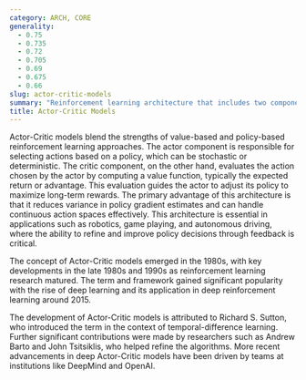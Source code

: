 ```yaml
---
category: ARCH, CORE
generality:
  - 0.75
  - 0.735
  - 0.72
  - 0.705
  - 0.69
  - 0.675
  - 0.66
slug: actor-critic-models
summary: "Reinforcement learning architecture that includes two components: an actor that determines the actions to take and a critic that evaluates those actions to improve the policy."
title: Actor-Critic Models
---
```


Actor-Critic models blend the strengths of value-based and policy-based reinforcement learning approaches. The actor component is responsible for selecting actions based on a policy, which can be stochastic or deterministic. The critic component, on the other hand, evaluates the action chosen by the actor by computing a value function, typically the expected return or advantage. This evaluation guides the actor to adjust its policy to maximize long-term rewards. The primary advantage of this architecture is that it reduces variance in policy gradient estimates and can handle continuous action spaces effectively. This architecture is essential in applications such as robotics, game playing, and autonomous driving, where the ability to refine and improve policy decisions through feedback is critical.

The concept of Actor-Critic models emerged in the 1980s, with key developments in the late 1980s and 1990s as reinforcement learning research matured. The term and framework gained significant popularity with the rise of deep learning and its application in deep reinforcement learning around 2015.

The development of Actor-Critic models is attributed to Richard S. Sutton, who introduced the term in the context of temporal-difference learning. Further significant contributions were made by researchers such as Andrew Barto and John Tsitsiklis, who helped refine the algorithms. More recent advancements in deep Actor-Critic models have been driven by teams at institutions like DeepMind and OpenAI.

